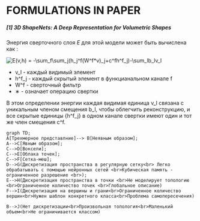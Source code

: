 # FORMULATIONS IN PAPER

<a name="form1"/>

##### [1] 3D ShapeNets: A Deep Representation for Volumetric Shapes

Энергия сверточного слоя *E* для этой модели может быть вычислена как : 

<img src="https://latex.codecogs.com/svg.latex?E(v,h)&space;=&space;-\sum_f\sum_j(h_j^f(W^f*v)_j&plus;c^fh^f_j)-\sum_lb_lv_l" title="E(v,h) = -\sum_f\sum_j(h_j^f(W^f*v)_j+c^fh^f_j)-\sum_lb_lv_l" />

- v_l - каждый видимый элемент
- h^f_j - каждый скрытый элемент в функцианальном канале f
- W^f - сверточный фильтр
- ∗ - означает операцию свертки

В этом определении энергии каждая видимая единица v_l связана с уникальным членом смещения b_l, чтобы облегчить реконструкцию, и все скрытые единицы {h^f_j} в одном канале свертки имеют один и тот же член смещения c^f.



```mermaid
graph TD;    
A[Трехмерное представлние]--> B[Неявным образом];    
A-->C[Явным образом];    
C-->D[Воксели];
C-->E[Облака точек];
C-->F[Сетка-меш];
D-->G(Дискретизация пространства в регулярную сетку<br> Легко обрабатывать с помощью нейронных сетей <br>Кубическая память - ограниченное разрешение <br>);
E-->H(Дискретизация пространства в точки <br>Не моделирует топологию <br>Ограниченное количество точек <br>Глобальное описание)
F-->I(Дискретизация на вершины и грани<br>Ограниченное количество вершин<br>Нужен шаблон конкретного класса<br>Проблема самопересечения)

B-->J(Нет дискретизации<br>Произвольная топология<br>Маленький объем<br>Не ограничивается классом)

```



